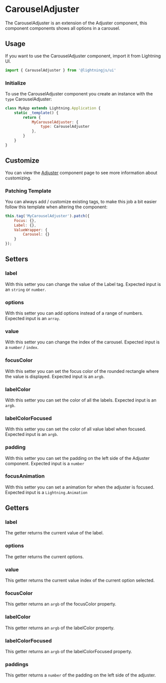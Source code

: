 # CarouselAdjuster

The CarouselAdjuster is an extension of the Adjuster component, this component components shows all options in a carousel.

## Usage

If you want to use the CarouselAdjuster component, import it from Lightning UI.

```js
import { CarouselAdjuster } from '@lightningjs/ui'
```

### Initialize

To use the CarouselAdjuster component you create an instance with the `type` CarouselAdjuster:

```js
class MyApp extends Lightning.Application {
    static _template() {
        return {
            MyCarouselAdjuster: {
                type: CarouselAdjuster
            },
        }
    }
}
```

## Customize

You can view the [Adjuster](../index.md) component page to see more information about customizing.

### Patching Template
You can always add / customize existing tags, to make this job a bit easier follow this template when altering the component:

```js
this.tag('MyCarouselAdjuster').patch({
    Focus: {},
    Label: {},
    ValueWrapper: {
        Carousel: {}
    }
});
```

## Setters

### label
With this setter you can change the value of the Label tag. Expected input is an `string` or `number`.

### options
With this setter you can add options instead of a range of numbers. Expected input is an `array`.

### value
With this setter you can change the index of the carousel. Expected input is a `number` / `index`.

### focusColor
With this setter you can set the focus color of the rounded rectangle where the value is displayed. Expected input is an `argb`.

### labelColor
With this setter you can set the color of all the labels. Expected input is an `argb`.

### labelColorFocused
With this setter you can set the color of all value label when focused. Expected input is an `argb`.

### padding
With this setter you can set the padding on the left side of the Adjuster component. Expected input is a `number`

### focusAnimation
With this setter you can set a animation for when the adjuster is focused. Expected input is a `Lightning.Animation`

## Getters

### label
The getter returns the current value of the label.

### options
The getter returns the current options.

### value
This getter returns the current value index of the current option selected.

### focusColor
This getter returns an `argb` of the focusColor property.

### labelColor
This getter returns an `argb` of the labelColor property.

### labelColorFocused
This getter returns an `argb` of the labelColorFocused property.

### paddings
This getter returns a `number` of the padding on the left side of the adjuster.